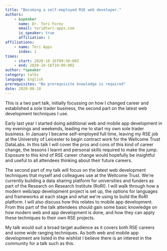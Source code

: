 ```yaml
---
title: "Becoming a self-employed RSE web developer."
authors:
    - &speaker
      name: Dr. Teri Forey
      email: teri@teri-apps.com
      is_speaker: true
      affiliation: 1
affiliations:
    - name: Teri Apps
      index: 1
times:
    - start: 2020-10-16T09:30:00Z
    - end: 2020-10-16T10:00:00Z
author: *speaker
category: talks
language: English
prerequisites: "No prerequisite knowledge is required"
date: 2020-08-18
---
```

This is a two part talk, initially focussing on how I changed career and established a sole trader business, the second part on the latest web development techniques I use.

Early last year I started doing additional web and mobile app development in my evenings and weekends, leading me to start my own sole trader business. In January I became self-employed full time, leaving my RSE job at the University of Leicester to begin contract work for the Wellcome Trust DataLabs. In this talk I will cover the pros and cons of this kind of career change, the lessons I learnt and personal skills required to make the jump. Exposure to this kind of RSE career change would hopefully be insightful and useful to all attendees thinking about their future careers.

The second part of my talk will focus on the latest web development techniques that myself and colleagues use at the Wellcome Trust. We're currently building a data sharing platform for universities and funders as part of the Research on Research Institute (RoRI). I will walk through how a modern web/app development project is set up, the options for languages and frameworks at each stage and what we're using to build the RoRI platform. I will also discuss how this relates to mobile app development. From this part of the talk attendees should gain some basic knowledge on how modern web and app development is done, and how they can apply these techniques to their own RSE projects.

My talk would suit a broad target audience as it covers both RSE careers and some wide ranging techniques. As both web and mobile app development are listed in the wishlist I believe there is an interest in the community for a talk such as this.
